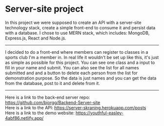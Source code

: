 # Server-site project

In this project we were supposed to create an API with a server-site technology stack, create a simple front-end to consume it and persist data with a database. I chose to use MERN stack, which includes: MongoDB, Express.js, React and Node.js.

---

I decided to do a front-end where members can register to classes in a sports club I'm a member in. In real life it wouldn't be set up like this, it's just as simple as possible for this project. You can see one class and a input to fill in your name and submit. You can also see the list for all names submitted and and a button to delete each person from the list for demonstration purpose. So the data is just names and you can get the data from the database, post to it and delete from it.

---

Here is a link to the back-end server repo: https://github.com/bjorgg/Backend-Server-site <br>
Here is a link to the API: https://server-skraning.herokuapp.com/posts <br>
Here is a link to the demo website: https://youthful-easley-4abf86.netlify.app/
